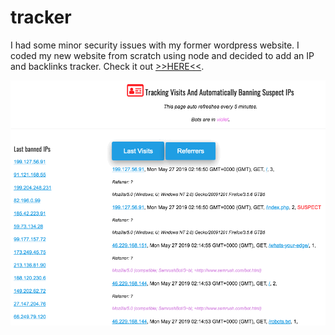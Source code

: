 # tracker

I had some minor security issues with my former wordpress website. 
I coded my new website from scratch using node and decided to add an IP and backlinks tracker. 
Check it out [>>HERE<<](https://pascalguyon.org/tracker). 

![](tracker.gif)



